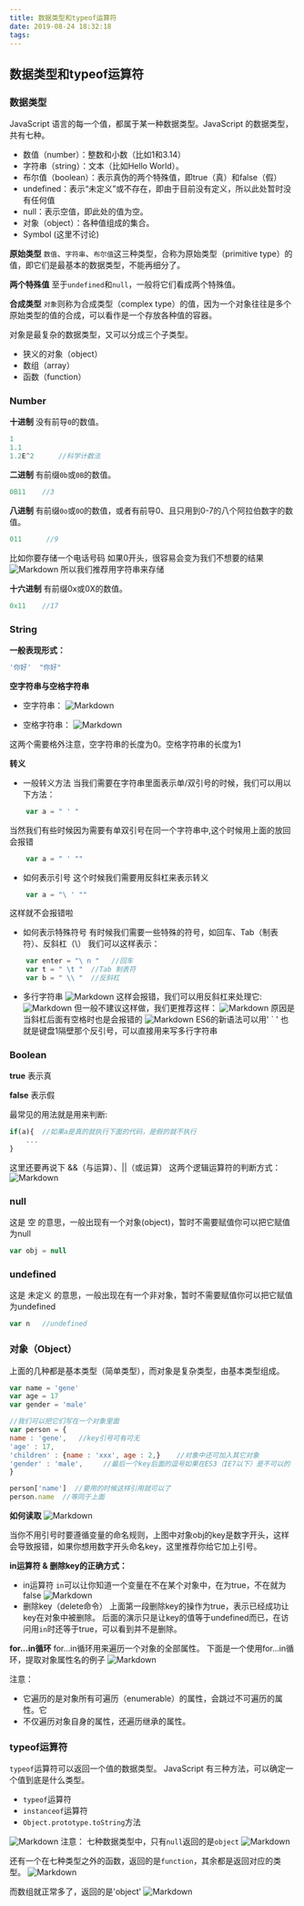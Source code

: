 ```yaml
---
title: 数据类型和typeof运算符
date: 2019-08-24 18:32:18
tags:
---
```

## 数据类型和typeof运算符
### 数据类型
JavaScript 语言的每一个值，都属于某一种数据类型。JavaScript 的数据类型，共有七种。
- 数值（number）：整数和小数（比如1和3.14）
- 字符串（string）：文本（比如Hello World）。
- 布尔值（boolean）：表示真伪的两个特殊值，即true（真）和false（假）
- undefined：表示“未定义”或不存在，即由于目前没有定义，所以此处暂时没有任何值
- null：表示空值，即此处的值为空。
- 对象（object）：各种值组成的集合。
- Symbol (这里不讨论)

**原始类型**
`数值`、`字符串`、`布尔值`这三种类型，合称为原始类型（primitive type）的值，即它们是最基本的数据类型，不能再细分了。

**两个特殊值**
至于`undefined`和`null`，一般将它们看成两个特殊值。

**合成类型**
`对象`则称为合成类型（complex type）的值，因为一个对象往往是多个原始类型的值的合成，可以看作是一个存放各种值的容器。

对象是最复杂的数据类型，又可以分成三个子类型。
- 狭义的对象（object）
- 数组（array）
- 函数（function）

### Number
**十进制**
没有前导`0`的数值。
```js
1
1.1
1.2E^2      //科学计数法
```
**二进制**
有前缀`0b`或`0B`的数值。
```js
0B11    //3
```
**八进制**
有前缀`0o`或`0O`的数值，或者有前导0、且只用到0-7的八个阿拉伯数字的数值。
```js
011      //9
```
比如你要存储一个电话号码
如果0开头，很容易会变为我们不想要的结果
![Markdown](http://i1.fuimg.com/644982/b5db73832fcc625d.png)
所以我们推荐用字符串来存储

**十六进制**
有前缀0x或0X的数值。
```js
0x11    //17
```
### String
**一般表现形式：**
```js
'你好'  "你好"
```

**空字符串与空格字符串**
- 空字符串：
![Markdown](http://i1.fuimg.com/644982/b52ed8917069bd19.png)

- 空格字符串：
![Markdown](http://i1.fuimg.com/644982/33769e08a63b7bd2.png)

这两个需要格外注意，空字符串的长度为0。空格字符串的长度为1

**转义**
- 一般转义方法
当我们需要在字符串里面表示单/双引号的时候，我们可以用以下方法：
```js
    var a = " ' "
```
当然我们有些时候因为需要有单双引号在同一个字符串中,这个时候用上面的放回会报错
```js
    var a = " ' ""   
```
- 如何表示引号
这个时候我们需要用反斜杠来表示转义
```js
    var a = "\ ' ""   
```
这样就不会报错啦

- 如何表示特殊符号
有时候我们需要一些特殊的符号，如回车、Tab（制表符）、反斜杠（\）
我们可以这样表示：
```js
    var enter = "\ n "   //回车
    var t = " \t "  //Tab 制表符
    var b = " \\ "  //反斜杠
```
- 多行字符串
![Markdown](http://i1.fuimg.com/644982/0dad00a2b4d4ac09.png)
这样会报错，我们可以用反斜杠来处理它:
![Markdown](http://i1.fuimg.com/644982/4fa263a139178f5c.png)
但一般不建议这样做，我们更推荐这样：
![Markdown](http://i1.fuimg.com/644982/30eca457fd489282.png)
原因是当斜杠后面有空格时也是会报错的
![Markdown](http://i1.fuimg.com/644982/a9121d3ca2b207b6.png)
ES6的新语法可以用' \` '  也就是键盘1隔壁那个反引号，可以直接用来写多行字符串

### Boolean
**true**
表示真

**false**
表示假

最常见的用法就是用来判断:
```js
if(a){  //如果a是真的就执行下面的代码，是假的就不执行
    ...
}
```

这里还要再说下 &&（与运算）、||（或运算）
这两个逻辑运算符的判断方式：
![Markdown](http://i1.fuimg.com/644982/f77d532dd1873030.png)

### null
这是 空 的意思，一般出现有一个对象(object)，暂时不需要赋值你可以把它赋值为null
```js
var obj = null
```
### undefined
这是 未定义 的意思，一般出现在有一个非对象，暂时不需要赋值你可以把它赋值为undefined
```js
var n   //undefined
```
### 对象（Object）
上面的几种都是基本类型（简单类型），而对象是复杂类型，由基本类型组成。
```js
var name = 'gene'
var age = 17
var gender = 'male'

//我们可以把它们写在一个对象里面
var person = {
name : 'gene',   //key引号可有可无
'age' : 17,
'children' : {name : 'xxx', age : 2,}    //对象中还可加入其它对象
'gender' : 'male',     //最后一个key后面的逗号如果在ES3（IE7以下）是不可以的
}

person['name']  //要用的时候这样引用就可以了
person.name  //等同于上面
```
**如何读取**
![Markdown](http://i1.fuimg.com/644982/2ef8913ccdcbf078.png)

当你不用引号时要遵循变量的命名规则，上图中对象obj的key是数字开头，这样会导致报错，如果你想用数字开头命名key，这里推荐你给它加上引号。

**in运算符 & 删除key的正确方式：**
- in运算符
`in`可以让你知道一个变量在不在某个对象中，在为true，不在就为false
![Markdown](http://i1.fuimg.com/644982/680ab47d2f85e929.png)
- 删除key（delete命令）
上面第一段删除key的操作为true，表示已经成功让key在对象中被删除。
后面的演示只是让key的值等于undefined而已，在访问用`in`时还等于true，可以看到并不是删除。

**for...in循环**
for...in循环用来遍历一个对象的全部属性。
下面是一个使用for...in循环，提取对象属性名的例子
![Markdown](http://i1.fuimg.com/644982/0c594d83c6612e63.png)

注意：
- 它遍历的是对象所有可遍历（enumerable）的属性，会跳过不可遍历的属性。它
- 不仅遍历对象自身的属性，还遍历继承的属性。

### typeof运算符
`typeof`运算符可以返回一个值的数据类型。
JavaScript 有三种方法，可以确定一个值到底是什么类型。
- `typeof`运算符
- `instanceof`运算符
- `Object.prototype.toString`方法

![Markdown](http://i1.fuimg.com/644982/2e235fcd902b5397.png)
注意：
七种数据类型中，只有`null`返回的是`object`
![Markdown](http://i1.fuimg.com/644982/03f91cd8d8e6aa3b.png)

还有一个在七种类型之外的函数，返回的是`function`，其余都是返回对应的类型。
![Markdown](http://i1.fuimg.com/644982/ca5b9c208c719530.png)

而数组就正常多了，返回的是'object'
![Markdown](http://i1.fuimg.com/644982/cf0e4bd631e9003e.png)